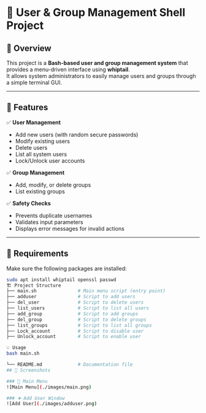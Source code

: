 # 🧩 User & Group Management Shell Project

## 📘 Overview
This project is a **Bash-based user and group management system** that provides a menu-driven interface using **whiptail**.  
It allows system administrators to easily manage users and groups through a simple terminal GUI.

---

## 🚀 Features

✅ **User Management**
- Add new users (with random secure passwords)
- Modify existing users
- Delete users
- List all system users
- Lock/Unlock user accounts

✅ **Group Management**
- Add, modify, or delete groups
- List existing groups

✅ **Safety Checks**
- Prevents duplicate usernames
- Validates input parameters
- Displays error messages for invalid actions

---

## 🧰 Requirements

Make sure the following packages are installed:

```bash
sudo apt install whiptail openssl passwd
🏗️ Project Structure
├── main.sh               # Main menu script (entry point)
├── adduser               # Script to add users
├── del_user              # Script to delete users
├── list_users            # Script to list all users
├── add_group             # Script to add groups
├── del_group             # Script to delete groups
├── list_groups           # Script to list all groups
├── Lock_account          # Script to disable user
├── Unlock_account        # Script to enable user

💡 Usage
bash main.sh

└── README.md             # Documentation file
## 📸 Screenshots

### 🧭 Main Menu
![Main Menu](./images/main.png)

### ➕ Add User Window
![Add User](./images/adduser.png)



